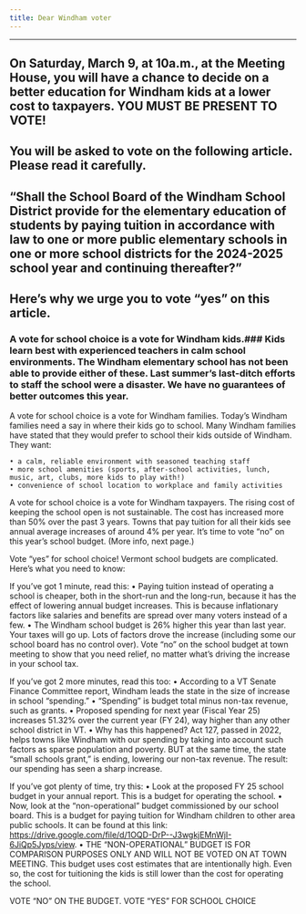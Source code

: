 ```yaml
---
title: Dear Windham voter 
---
```


---
On Saturday, March 9, at 10a.m., at the Meeting House, you will have a chance to decide on a better education for Windham kids at a lower cost to taxpayers. YOU MUST BE PRESENT TO VOTE!
---
You will be asked to vote on the following article. Please read it carefully.
---
“Shall the School Board of the Windham School District provide for the elementary education of students by paying tuition in accordance with law to one or more public elementary schools in one or more school districts for the 2024-2025 school year and continuing thereafter?”
---
Here’s why we urge you to vote “yes” on this article. 
---
### A vote for school choice is a vote for Windham kids.###  Kids learn best with experienced teachers in calm school environments. The Windham elementary school has not been able to provide either of these. Last summer’s last-ditch efforts to staff the school were a disaster. We have no guarantees of better outcomes this year. 

A vote for school choice is a vote for Windham families. Today’s Windham families need a say in where their kids go to school. Many Windham families have stated that they would prefer to school their kids outside of Windham. They want:

    • a calm, reliable environment with seasoned teaching staff 
    • more school amenities (sports, after-school activities, lunch, music, art, clubs, more kids to play with!)
    • convenience of school location to workplace and family activities

A vote for school choice is a vote for Windham taxpayers. The rising cost of keeping the school open is not sustainable. The cost has increased more than 50% over the past 3 years. Towns that pay tuition for all their kids see annual average increases of around 4% per year. It’s time to vote “no” on this year’s school budget. (More info, next page.)

 Vote “yes” for school choice!
Vermont school budgets are complicated. Here’s what you need to know:

If you’ve got 1 minute, read this:
    • Paying tuition instead of operating a school is cheaper, both in the short-run and the long-run, because it has the effect of lowering annual budget increases. This is because inflationary factors like salaries and benefits are spread over many voters instead of a few. 
    • The Windham school budget is 26% higher this year than last year. Your taxes will go up. Lots of factors drove the increase (including some our school board has no control over). Vote “no” on the school budget at town meeting to show that you need relief, no matter what’s driving the increase in your school tax.

If you’ve got 2 more minutes, read this too: 
    • According to a VT Senate Finance Committee report, Windham leads the state in the size of increase in school “spending.” 
    • “Spending” is budget total minus non-tax revenue, such as grants.
    • Proposed spending for next year (Fiscal Year 25) increases 51.32% over the current year (FY 24), way higher than any other school district in VT. 
    • Why has this happened? Act 127, passed in 2022, helps towns like Windham with our spending by taking into account such factors as sparse population and poverty. BUT at the same time, the state “small schools grant,” is ending, lowering our non-tax revenue. The result: our spending has seen a sharp increase. 

If you’ve got plenty of time, try this:
    • Look at the proposed FY 25 school budget in your annual report. This is a budget for operating the school.
    • Now, look at the “non-operational” budget commissioned by our school board. This is a budget for paying tuition for Windham children to other area public schools. It can be found at this link: https://drive.google.com/file/d/1OQD-DrP--J3wgkjEMnWjI-6JiQp5Jyps/view. 
    • THE “NON-OPERATIONAL” BUDGET IS FOR COMPARISON PURPOSES ONLY AND WILL NOT BE VOTED ON AT TOWN MEETING. This budget uses cost estimates that are intentionally high. Even so, the cost for tuitioning the kids is still lower than the cost for operating the school.

VOTE “NO” ON THE BUDGET. VOTE “YES” FOR SCHOOL CHOICE

